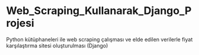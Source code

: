 # Web_Scraping_Kullanarak_Django_Projesi
 Python kütüphaneleri ile web scraping çalışması ve elde edilen verilerle fiyat karşılaştırma  sitesi oluşturulması (Django)
